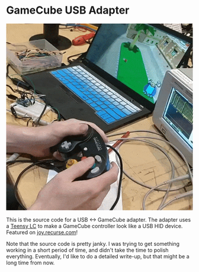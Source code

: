 # GameCube USB Adapter

![USB adapter in action](images/gamecube.gif)

This is the source code for a USB <-> GameCube adapter. The adapter
uses a [Teensy LC](https://www.pjrc.com/teensy/teensyLC.html) to
make a GameCube controller look like a USB HID device. Featured on
[joy.recurse.com](https://joy.recurse.com/~jtm)!

Note that the source code is pretty janky. I was trying to get something
working in a short period of time, and didn't take the time to polish
everything. Eventually, I'd like to do a detailed write-up, but that
might be a long time from now.
